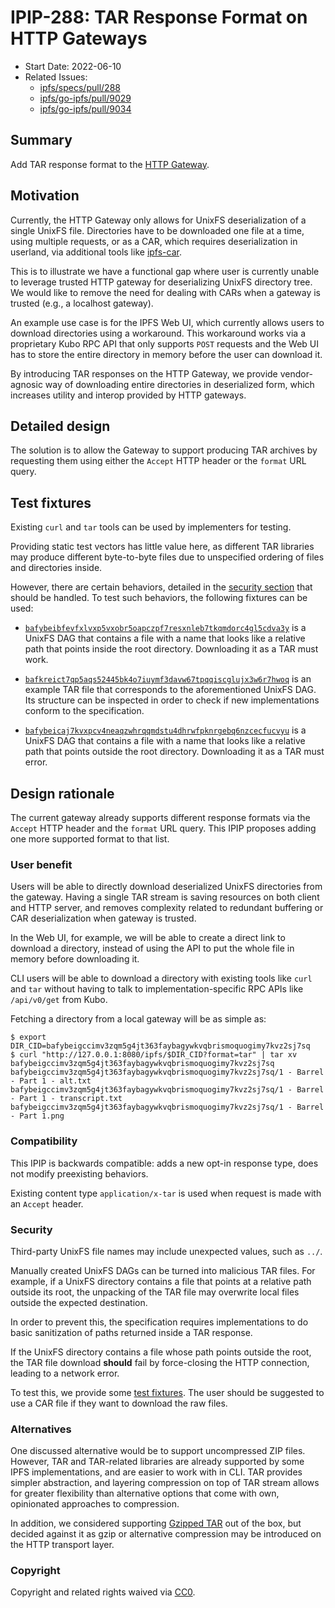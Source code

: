 # IPIP-288: TAR Response Format on HTTP Gateways

- Start Date: 2022-06-10
- Related Issues:
  - [ipfs/specs/pull/288](https://github.com/ipfs/specs/pull/288)
  - [ipfs/go-ipfs/pull/9029](https://github.com/ipfs/go-ipfs/pull/9029)
  - [ipfs/go-ipfs/pull/9034](https://github.com/ipfs/go-ipfs/pull/9034)

## Summary

Add TAR response format to the [HTTP Gateway](../http-gateways/).

## Motivation

Currently, the HTTP Gateway only allows for UnixFS deserialization of a single
UnixFS file. Directories have to be downloaded one file at a time, using
multiple requests, or as a CAR, which requires deserialization in userland,
via additional tools like [ipfs-car](https://www.npmjs.com/package/ipfs-car).

This is to illustrate we have a functional gap where user is currently unable
to leverage trusted HTTP gateway for deserializing UnixFS directory tree. We
would like to remove the need for dealing with CARs when a gateway is trusted
(e.g., a localhost gateway).

An example use case is for the IPFS Web UI, which currently allows users to
download directories using a workaround. This workaround works via a proprietary
Kubo RPC API that only supports `POST` requests and the Web UI has to store the entire
directory in memory before the user can download it.

By introducing TAR responses on the HTTP Gateway, we provide vendor-agnosic way
of downloading entire directories in deserialized form, which increases utility
and interop provided by HTTP gateways.

## Detailed design

The solution is to allow the Gateway to support producing TAR archives
by requesting them using either the `Accept` HTTP header or the `format`
URL query.

## Test fixtures

Existing `curl` and `tar` tools can be used by implementers for testing.

Providing static test vectors has little value here, as different TAR libraries
may produce different byte-to-byte files due to unspecified ordering of files and
directories inside.

However, there are certain behaviors, detailed in the [security section](#security)
that should be handled. To test such behaviors, the following fixtures can be used:

- [`bafybeibfevfxlvxp5vxobr5oapczpf7resxnleb7tkqmdorc4gl5cdva3y`][inside-dag]
  is a UnixFS DAG that contains a file with a name that looks like a relative
  path that points inside the root directory. Downloading it as a TAR must
  work.

- [`bafkreict7qp5aqs52445bk4o7iuymf3davw67tpqqiscglujx3w6r7hwoq`][inside-dag-tar]
  is an example TAR file that corresponds to the aforementioned UnixFS DAG. Its
  structure can be inspected in order to check if new implementations conform
  to the specification.

- [`bafybeicaj7kvxpcv4neaqzwhrqqmdstu4dhrwfpknrgebq6nzcecfucvyu`][outside-dag]
  is a UnixFS DAG that contains a file with a name that looks like a relative
  path that points outside the root directory. Downloading it as a TAR must
  error.

## Design rationale

The current gateway already supports different response formats via the
`Accept` HTTP header and the `format` URL query. This IPIP proposes adding
one more supported format to that list.

### User benefit

Users will be able to directly download deserialized UnixFS directories from
the gateway. Having a single TAR stream is saving resources on both client and
HTTP server, and removes complexity related to redundant buffering or CAR
deserialization when gateway is trusted.

In the Web UI, for example, we will be able to create a direct link to download
a directory, instead of using the API to put the whole file in memory before
downloading it.

CLI users will be able to download a directory with existing tools like `curl` and `tar` without
having to talk to implementation-specific RPC APIs like `/api/v0/get` from Kubo.

Fetching a directory from a local gateway will be as simple as:

```console
$ export DIR_CID=bafybeigccimv3zqm5g4jt363faybagywkvqbrismoquogimy7kvz2sj7sq
$ curl "http://127.0.0.1:8080/ipfs/$DIR_CID?format=tar" | tar xv
bafybeigccimv3zqm5g4jt363faybagywkvqbrismoquogimy7kvz2sj7sq
bafybeigccimv3zqm5g4jt363faybagywkvqbrismoquogimy7kvz2sj7sq/1 - Barrel - Part 1 - alt.txt
bafybeigccimv3zqm5g4jt363faybagywkvqbrismoquogimy7kvz2sj7sq/1 - Barrel - Part 1 - transcript.txt
bafybeigccimv3zqm5g4jt363faybagywkvqbrismoquogimy7kvz2sj7sq/1 - Barrel - Part 1.png
```

### Compatibility

This IPIP is backwards compatible: adds a new opt-in response type, does not
modify preexisting behaviors.

Existing content type `application/x-tar` is used when request is made with an `Accept` header.

### Security

Third-party UnixFS file names may include unexpected values, such as `../`.

Manually created UnixFS DAGs can be turned into malicious TAR files. For example,
if a UnixFS directory contains a file that points at a relative path outside
its root, the unpacking of the TAR file may overwrite local files outside the expected
destination.

In order to prevent this, the specification requires implementations to do
basic sanitization of paths returned inside a TAR response.

If the UnixFS directory contains a file whose path
points outside the root, the TAR file download **should** fail by force-closing
the HTTP connection, leading to a network error.

To test this, we provide some [test fixtures](#test-fixtures). The user should be
suggested to use a CAR file if they want to download the raw files.

### Alternatives

One discussed alternative would be to support uncompressed ZIP files. However,
TAR and TAR-related libraries are already supported by some IPFS
implementations, and are easier to work with in CLI. TAR provides simpler
abstraction, and layering compression on top of TAR stream allows for greater
flexibility than alternative options that come with own, opinionated approaches
to compression.

In addition, we considered supporting [Gzipped TAR](https://github.com/ipfs/go-ipfs/pull/9034) out of the box,
but decided against it as gzip or alternative compression may be introduced on the HTTP transport layer.

### Copyright

Copyright and related rights waived via [CC0](https://creativecommons.org/publicdomain/zero/1.0/).

[inside-dag]: https://dweb.link/ipfs/bafybeibfevfxlvxp5vxobr5oapczpf7resxnleb7tkqmdorc4gl5cdva3y?format=car
[inside-dag-tar]: https://dweb.link/ipfs/bafkreict7qp5aqs52445bk4o7iuymf3davw67tpqqiscglujx3w6r7hwoq?format=car
[outside-dag]: https://dweb.link/ipfs/bafybeicaj7kvxpcv4neaqzwhrqqmdstu4dhrwfpknrgebq6nzcecfucvyu?format=car
